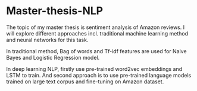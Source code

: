 # Master-thesis-NLP

The topic of my master thesis is sentiment analysis of Amazon reviews. I will explore different approaches incl. traditional machine learning method and neural networks for this task.

In traditional method, Bag of words and Tf-idf features are used for Naive Bayes and Logistic Regression model. 

In deep learning NLP, firstly use pre-trained word2vec embeddings and LSTM to train. And second approach is to use pre-trained language models trained on large text corpus and fine-tuning on Amazon dataset.

